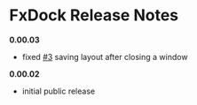 # FxDock Release Notes

**0.00.03**
- fixed [#3](https://github.com/andy-goryachev/FxDock/issues/2) saving layout after closing a window
	
**0.00.02**
- initial public release